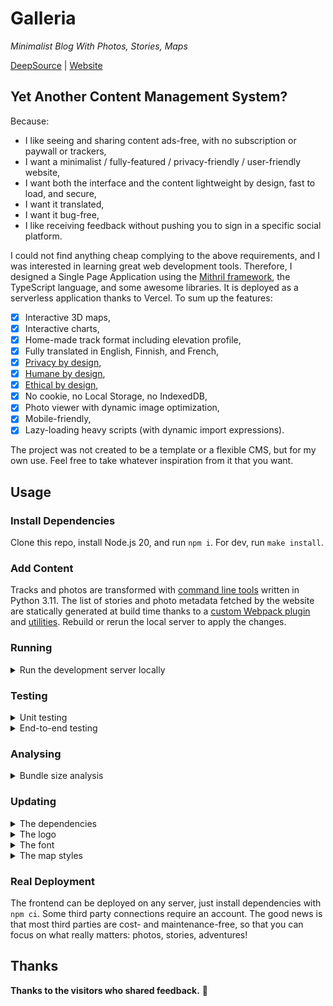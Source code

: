 # Galleria

_Minimalist Blog With Photos, Stories, Maps_

[DeepSource](https://deepsource.io/gh/coffeacloudberry/galleria/) | [Website](https://www.explorewilder.com)

## Yet Another Content Management System?

Because:

-   I like seeing and sharing content ads-free, with no subscription or paywall or trackers,
-   I want a minimalist / fully-featured / privacy-friendly / user-friendly website,
-   I want both the interface and the content lightweight by design, fast to load, and secure,
-   I want it translated,
-   I want it bug-free,
-   I like receiving feedback without pushing you to sign in a specific social platform.

I could not find anything cheap complying to the above requirements, and I was interested in learning great web development tools. Therefore, I designed a Single Page Application using the [Mithril framework](https://mithril.js.org/), the TypeScript language, and some awesome libraries. It is deployed as a serverless application thanks to Vercel. To sum up the features:

-   [x] Interactive 3D maps,
-   [x] Interactive charts,
-   [x] Home-made track format including elevation profile,
-   [x] Fully translated in English, Finnish, and French,
-   [x] [Privacy by design](https://en.wikipedia.org/wiki/Privacy_by_design),
-   [x] [Humane by design](https://humanebydesign.com/),
-   [x] [Ethical by design](https://ind.ie/ethical-design/),
-   [x] No cookie, no Local Storage, no IndexedDB,
-   [x] Photo viewer with dynamic image optimization,
-   [x] Mobile-friendly,
-   [x] Lazy-loading heavy scripts (with dynamic import expressions).

The project was not created to be a template or a flexible CMS, but for my own use. Feel free to take whatever inspiration from it that you want.

## Usage

### Install Dependencies

Clone this repo, install Node.js 20, and run `npm i`. For dev, run `make install`.

### Add Content

Tracks and photos are transformed with [command line tools](cli) written in Python 3.11. The list of stories and photo metadata fetched by the website are statically generated at build time thanks to a [custom Webpack plugin](config/stories-webpack-plugin.js) and [utilities](config/utils.js). Rebuild or rerun the local server to apply the changes.

### Running

<details>
  <summary>Run the development server locally</summary>

```sh
npm start
```

You can view the development server at [localhost:8080](http://localhost:8080).

> [!NOTE]
> To run the debug session from an IntelliJ-based IDE, configure the browser to be Chrome-based (File > Settings... > search for _browser_), and start the local server as usual but press Ctrl+Shift+Click on the local URL.

</details>

### Testing

<details>
  <summary>Unit testing</summary>

Run `make js-test` and `make py-test`

> [!NOTE]
> For running specific tests on PyCharm Professional, the Node.js plugin has to be installed.

</details>
<details>
  <summary>End-to-end testing</summary>

The test uses [Robot Framework](https://github.com/robotframework/robotframework/blob/master/INSTALL.rst) with the [SeleniumLibrary](https://github.com/robotframework/SeleniumLibrary#installation). Run `npm start` in one shell and `make e2e-test` on another one inside the Python virtual environment (because Robot Framework is installed via Poetry). The tests do not use fake fixtures but the actual website content. The most recent photo should have a story or some tests may fail. An HTML report should have been generated.

</details>

### Analysing

<details>
  <summary>Bundle size analysis</summary>

Run `npm bundle-analysis` to generate the prod bundle and start a local server with a page displaying the bundle analysis, you can check that no extra libraries are bundled.

</details>

### Updating

<details>
  <summary>The dependencies</summary>

```sh
# run `npm i npm-check-updates --location=global` only once
ncu -u
npm install
```

Also update the lazy-loaded scripts listed in the [configuration file](src/config.ts).

</details>
<details>
  <summary>The logo</summary>

From a new SVG file:

-   Generate PNG files of different sizes and generate the .ico with Gimp: File > Open as Layers, File > Export As...,
-   Generate an apple-touch-icon file (PNG, 192x192, without alpha channel).

</details>
<details>
  <summary>The font</summary>

The [main SASS file](src/style/main.sass) should point to the font file.

For editing the font, adding glyphs, ligatures, exotic characters, etc. Have a look at this [README file](src/fonts/asap/README.md).

</details>
<details>
  <summary>The map styles</summary>

The Mapbox Studio styles are public:

-   _Sunny Summer_ theme: [view](https://api.mapbox.com/styles/v1/onvbjzhghu/ckp9oa8nw216718o43dskmvsg.html?title=view&access_token=YOURTOKEN&zoomwheel=true&fresh=true#10.26/45.9278/6.9381/120/3), [copy](https://api.mapbox.com/styles/v1/onvbjzhghu/ckp9oa8nw216718o43dskmvsg.html?title=copy&access_token=YOURTOKEN&zoomwheel=true&fresh=true#10.26/45.9278/6.9381/120/3),
-   _Sunny Tundra_ theme: [view](https://api.mapbox.com/styles/v1/onvbjzhghu/clng3anjs007q01pi6j8zfi7h.html?title=view&access_token=YOURTOKEN&zoomwheel=true&fresh=true#15.12/68.667283/27.535102/-20/66), [copy](https://api.mapbox.com/styles/v1/onvbjzhghu/clng3anjs007q01pi6j8zfi7h.html?title=copy&access_token=YOURTOKEN&zoomwheel=true&fresh=true#15.12/68.667283/27.535102/-20/66),
-   _Dark Tundra_ theme: [view](https://api.mapbox.com/styles/v1/onvbjzhghu/ckwdyvlrl2gn715su45kulnvr.html?title=view&access_token=YOURTOKEN&zoomwheel=true&fresh=true#12.34/68.42216/27.41957/20.8/63), [copy](https://api.mapbox.com/styles/v1/onvbjzhghu/ckwdyvlrl2gn715su45kulnvr.html?title=copy&access_token=YOURTOKEN&zoomwheel=true&fresh=true#12.34/68.42216/27.41957/20.8/63).

In the above links, replace YOURTOKEN with your token. Use a Mapbox token with the `styles:read` and `fonts:read` scopes.

</details>

### Real Deployment

The frontend can be deployed on any server, just install dependencies with `npm ci`. Some third party connections require an account. The good news is that most third parties are cost- and maintenance-free, so that you can focus on what really matters: photos, stories, adventures!

## Thanks

**Thanks to the visitors who shared feedback.** :hugs:
